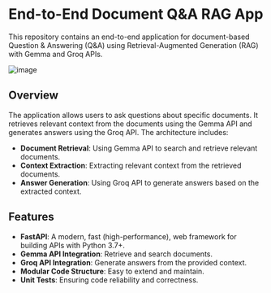# End-to-End Document Q&A RAG App

This repository contains an end-to-end application for document-based Question & Answering (Q&A) using Retrieval-Augmented Generation (RAG) with Gemma and Groq APIs.

![image](https://github.com/Hairul343/GemmaGroq-DocQnA-RAG/assets/140678940/0044239a-b157-4b45-b654-b999d2cb6c4e)


## Overview

The application allows users to ask questions about specific documents. It retrieves relevant context from the documents using the Gemma API and generates answers using the Groq API. The architecture includes:

- **Document Retrieval**: Using Gemma API to search and retrieve relevant documents.
- **Context Extraction**: Extracting relevant context from the retrieved documents.
- **Answer Generation**: Using Groq API to generate answers based on the extracted context.

## Features

- **FastAPI**: A modern, fast (high-performance), web framework for building APIs with Python 3.7+.
- **Gemma API Integration**: Retrieve and search documents.
- **Groq API Integration**: Generate answers from the provided context.
- **Modular Code Structure**: Easy to extend and maintain.
- **Unit Tests**: Ensuring code reliability and correctness.
